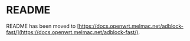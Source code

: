 # README

README has been moved to [https://docs.openwrt.melmac.net/adblock-fast/](https://docs.openwrt.melmac.net/adblock-fast/).
